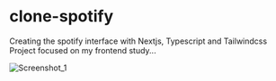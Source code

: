 # clone-spotify
Creating the spotify interface with Nextjs, Typescript and Tailwindcss
Project focused on my frontend study...


![Screenshot_1](https://github.com/LucaFDias/clone-spotify/assets/91148856/aa0d3958-3184-401f-9e61-e8022b479c7b)
